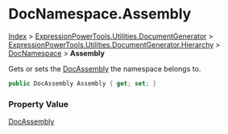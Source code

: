 ﻿# DocNamespace.Assembly

[Index](../index.md) > [ExpressionPowerTools.Utilities.DocumentGenerator](ExpressionPowerTools.Utilities.DocumentGenerator.a.md) > [ExpressionPowerTools.Utilities.DocumentGenerator.Hierarchy](ExpressionPowerTools.Utilities.DocumentGenerator.Hierarchy.n.md) > [DocNamespace](ExpressionPowerTools.Utilities.DocumentGenerator.Hierarchy.DocNamespace.cs.md) > **Assembly**

Gets or sets the [DocAssembly](ExpressionPowerTools.Utilities.DocumentGenerator.Hierarchy.DocAssembly.cs.md) the namespace belongs to.

```csharp
public DocAssembly Assembly { get; set; }
```

### Property Value

 [DocAssembly](ExpressionPowerTools.Utilities.DocumentGenerator.Hierarchy.DocAssembly.cs.md) 

